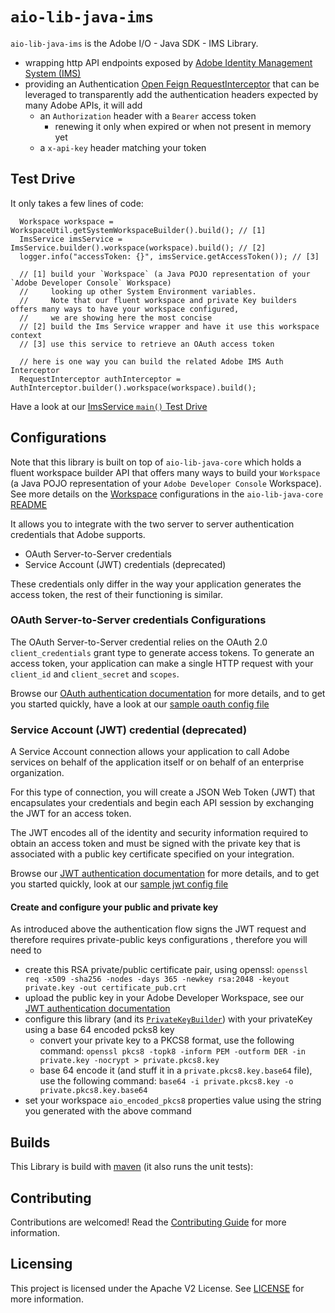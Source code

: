 
# `aio-lib-java-ims`

`aio-lib-java-ims` is the Adobe I/O - Java SDK - IMS Library.

* wrapping http API endpoints exposed by [Adobe Identity Management System (IMS)](https://developer.adobe.com/developer-console/docs/guides/#!AdobeDocs/adobeio-auth/master/AuthenticationOverview/ServiceAccountIntegration.md) 
* providing an Authentication [Open Feign RequestInterceptor](https://github.com/OpenFeign/feign#request-interceptors) that can be leveraged to transparently add the authentication headers expected by many Adobe APIs, it will add
   * an `Authorization` header with a `Bearer` access token
      * renewing it only when expired or when not present in memory yet
   * a `x-api-key` header matching your token

## Test Drive

It only takes a few lines of code:

      Workspace workspace = WorkspaceUtil.getSystemWorkspaceBuilder().build(); // [1]
      ImsService imsService = ImsService.builder().workspace(workspace).build(); // [2]
      logger.info("accessToken: {}", imsService.getAccessToken()); // [3]

      // [1] build your `Workspace` (a Java POJO representation of your `Adobe Developer Console` Workspace)
      //     looking up other System Environment variables.
      //     Note that our fluent workspace and private Key builders offers many ways to have your workspace configured,
      //     we are showing here the most concise
      // [2] build the Ims Service wrapper and have it use this workspace context
      // [3] use this service to retrieve an OAuth access token

      // here is one way you can build the related Adobe IMS Auth Interceptor
      RequestInterceptor authInterceptor = AuthInterceptor.builder().workspace(workspace).build();

Have a look at our [ImsService `main()` Test Drive](./src/test/java/com/adobe/aio/ims/ImsServiceTestDrive.java)


## Configurations

Note that this library is built on top of `aio-lib-java-core` which holds a fluent workspace builder API that offers many ways to build your `Workspace` (a Java POJO representation of your `Adobe Developer Console` Workspace).
See more details on the [Workspace](../aio-lib-java-core/README.md#Workspace) configurations in the `aio-lib-java-core` [README](../core/README.md#Workspace)

It allows you to integrate with the two server to server authentication credentials that Adobe supports.
* OAuth Server-to-Server credentials
* Service Account (JWT) credentials (deprecated)

These credentials only differ in the way your application generates the access token, the rest of their functioning is similar.

### OAuth Server-to-Server credentials Configurations
The OAuth Server-to-Server credential relies on the OAuth 2.0 `client_credentials` grant type to generate access tokens. 
To generate an access token, your application can make a single HTTP request with your `client_id` and `client_secret` and `scopes`.

Browse our [OAuth authentication documentation](https://developer.adobe.com/developer-console/docs/guides/authentication/ServerToServerAuthentication/#oauth-server-to-server-credential) for more details, 
and to get you started quickly, have a look at our [sample oauth config file](./src/test/resources/workspace.oauth.properties)


### Service Account (JWT) credential (deprecated)
A Service Account connection allows your application to call Adobe services on behalf of 
the application itself or on behalf of an enterprise organization.

For this type of connection, you will create a JSON Web Token (JWT) that encapsulates 
your credentials and begin each API session by exchanging the JWT for an access token.

The JWT encodes all of the identity and security information required to obtain an access 
token and must be signed with the private key that is associated with a public key certificate specified on your integration.

Browse our [JWT authentication documentation](https://developer.adobe.com/developer-console/docs/guides/authentication/JWT/) for more details,
and to get you started quickly, look at our [sample jwt config file](./src/test/resources/workspace.properties)

#### Create and configure your public and private key
As introduced above the authentication flow signs the JWT request and therefore requires private-public keys configurations
, therefore you will need to

* create this  RSA private/public certificate pair, using openssl:
     `openssl req -x509 -sha256 -nodes -days 365 -newkey rsa:2048 -keyout private.key -out certificate_pub.crt`
* upload the public key in your Adobe Developer Workspace, see our [JWT authentication documentation](https://developer.adobe.com/developer-console/docs/guides/authentication/JWT/)
* configure this library (and its [`PrivateKeyBuilder`](./src/main/java/com/adobe/util/PrivateKeyBuilder.java)) with your privateKey using a base 64 encoded pcks8 key
  * convert your private key to a PKCS8 format, use the following command:
    `openssl pkcs8 -topk8 -inform PEM -outform DER -in private.key -nocrypt > private.pkcs8.key`
  * base 64 encode it (and stuff it in a `private.pkcs8.key.base64` file), use the following command:
     `base64 -i private.pkcs8.key -o private.pkcs8.key.base64`
* set your workspace `aio_encoded_pkcs8` properties value using the string you generated with the above command


## Builds

This Library is build with [maven](https://maven.apache.org/) (it also runs the unit tests):

## Contributing

Contributions are welcomed! Read the [Contributing Guide](../.github/CONTRIBUTING.md) for more information.

## Licensing

This project is licensed under the Apache V2 License. See [LICENSE](../LICENSE.md) for more information.

  
